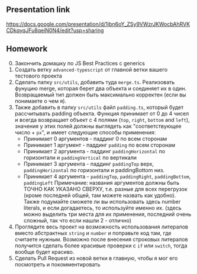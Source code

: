 ## Presentation link
https://docs.google.com/presentation/d/1jbn6oY_ZSy9VWzrJKWocbAhRVKCDkqyqJFu8qeiN0N4/edit?usp=sharing

## Homework
0. Закончить домашку по JS Best Practices с generics
1. Создать ветку `advanced-typescript` от главной ветки вашего тестового проекта
2. Сделать папку `src/utils`, добавить туда `merge.ts`. Реализовать фунуцию merge, которая берет два объекта и соединяет их в один. Возвращаемый тип должен быть максимально корректен (если вы понимаете о чем я).
3. Также добавить в папку `src/utils` файл `padding.ts`, который будет рассчитывать padding объекта. Функция принимает от 0 до 4 чисел и всегда возвращает объект с 4 полями (`top`, `right`, `bottom` and `left`), значения у этих полей должны выглядеть как "соответствующее число + `px`",  и имеет следующие способы применения:
    - Принимает 0 аргументов - паддинг 0 по всем сторонам
    - Принимает 1 аргумент - паддинг `padding` по всем сторонам
    - Принимает 2 аргумента - паддинг `paddingHorizontal` по горизонтали и `paddingVertical` по вертикали
    - Принимает 3 аргумента - паддинг `paddingTop` верх, `paddingHorizontal` по горизонтали и paddingBottom низ.
    - Принимает 4 аргумента - `paddingTop`, `paddingRight`, `paddingBottom`, `paddingLeft`
  Примечание: названия аргументов должны быть ТОЧНО КАК УКАЗАНО СВЕРХУ, т.е. разные для всех перегрузок (кроме последней общей, там можете назвать как удобно).
  Также подумайте сможете ли вы использовать здесь number literals, и если догадаетесь, то используйте именно их. (здесь можно выделить три места для их применения, последний очень сложный, так что если нашли 2 - отлично)
4. Проглядите весь проект на возможность использования литералов вместо абстрактных `string` и `number` и поправьте код там, где считаете нужным. Возможно после внесения строковых литералов получится сделать более красивые проверки с `if` или `switch`, тогда вообще будет красиво.
5. Сделать Pull Request из новой ветки в главную, чтобы я мог его посмотреть и покомментировать
